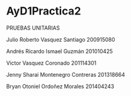 # AyD1Practica2
PRUEBAS UNITARIAS

Julio Roberto Vasquez Santiago 200915080 

Andrés Ricardo Ismael Guzmán 201010425 

Victor Vasquez Coronado 201114301 

Jenny Sharai Montenegro Contreras 201318664 

Bryan Otoniel Ordoñez Morales 201404243

